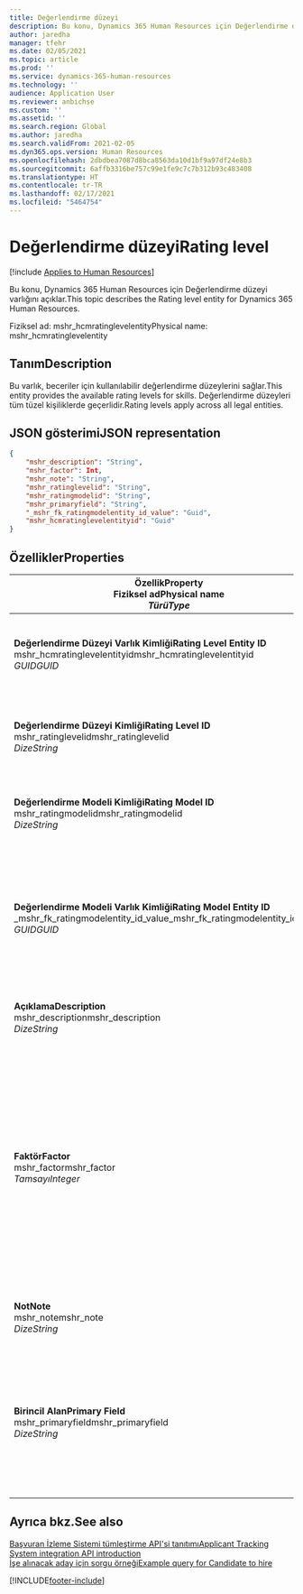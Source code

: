```yaml
---
title: Değerlendirme düzeyi
description: Bu konu, Dynamics 365 Human Resources için Değerlendirme düzeyi varlığını açıklar.
author: jaredha
manager: tfehr
ms.date: 02/05/2021
ms.topic: article
ms.prod: ''
ms.service: dynamics-365-human-resources
ms.technology: ''
audience: Application User
ms.reviewer: anbichse
ms.custom: ''
ms.assetid: ''
ms.search.region: Global
ms.author: jaredha
ms.search.validFrom: 2021-02-05
ms.dyn365.ops.version: Human Resources
ms.openlocfilehash: 2dbdbea7087d8bca8563da10d1bf9a97df24e8b3
ms.sourcegitcommit: 6affb3316be757c99e1fe9c7c7b312b93c483408
ms.translationtype: HT
ms.contentlocale: tr-TR
ms.lasthandoff: 02/17/2021
ms.locfileid: "5464754"
---
```

# <a name="rating-level"></a><span data-ttu-id="837b8-103">Değerlendirme düzeyi</span><span class="sxs-lookup"><span data-stu-id="837b8-103">Rating level</span></span>

[!include [Applies to Human Resources](../includes/applies-to-hr.md)]

<span data-ttu-id="837b8-104">Bu konu, Dynamics 365 Human Resources için Değerlendirme düzeyi varlığını açıklar.</span><span class="sxs-lookup"><span data-stu-id="837b8-104">This topic describes the Rating level entity for Dynamics 365 Human Resources.</span></span>

<span data-ttu-id="837b8-105">Fiziksel ad: mshr_hcmratinglevelentity</span><span class="sxs-lookup"><span data-stu-id="837b8-105">Physical name: mshr_hcmratinglevelentity</span></span>

## <a name="description"></a><span data-ttu-id="837b8-106">Tanım</span><span class="sxs-lookup"><span data-stu-id="837b8-106">Description</span></span>

<span data-ttu-id="837b8-107">Bu varlık, beceriler için kullanılabilir değerlendirme düzeylerini sağlar.</span><span class="sxs-lookup"><span data-stu-id="837b8-107">This entity provides the available rating levels for skills.</span></span> <span data-ttu-id="837b8-108">Değerlendirme düzeyleri tüm tüzel kişiliklerde geçerlidir.</span><span class="sxs-lookup"><span data-stu-id="837b8-108">Rating levels apply across all legal entities.</span></span>

## <a name="json-representation"></a><span data-ttu-id="837b8-109">JSON gösterimi</span><span class="sxs-lookup"><span data-stu-id="837b8-109">JSON representation</span></span>

```json
{
    "mshr_description": "String",
    "mshr_factor": Int,
    "mshr_note": "String",
    "mshr_ratinglevelid": "String",
    "mshr_ratingmodelid": "String",
    "mshr_primaryfield": "String",
    "_mshr_fk_ratingmodelentity_id_value": "Guid",
    "mshr_hcmratinglevelentityid": "Guid"
}
```

## <a name="properties"></a><span data-ttu-id="837b8-110">Özellikler</span><span class="sxs-lookup"><span data-stu-id="837b8-110">Properties</span></span>

| <span data-ttu-id="837b8-111">Özellik</span><span class="sxs-lookup"><span data-stu-id="837b8-111">Property</span></span><br><span data-ttu-id="837b8-112">**Fiziksel ad**</span><span class="sxs-lookup"><span data-stu-id="837b8-112">**Physical name**</span></span><br><span data-ttu-id="837b8-113">**_Türü_**</span><span class="sxs-lookup"><span data-stu-id="837b8-113">**_Type_**</span></span> | <span data-ttu-id="837b8-114">Kullan</span><span class="sxs-lookup"><span data-stu-id="837b8-114">Use</span></span> | <span data-ttu-id="837b8-115">Tanım</span><span class="sxs-lookup"><span data-stu-id="837b8-115">Description</span></span> |
| --- | --- | --- |
| <span data-ttu-id="837b8-116">**Değerlendirme Düzeyi Varlık Kimliği**</span><span class="sxs-lookup"><span data-stu-id="837b8-116">**Rating Level Entity ID**</span></span><br><span data-ttu-id="837b8-117">mshr_hcmratinglevelentityid</span><span class="sxs-lookup"><span data-stu-id="837b8-117">mshr_hcmratinglevelentityid</span></span><br><span data-ttu-id="837b8-118">*GUID*</span><span class="sxs-lookup"><span data-stu-id="837b8-118">*GUID*</span></span> | <span data-ttu-id="837b8-119">Salt okunur</span><span class="sxs-lookup"><span data-stu-id="837b8-119">Read-only</span></span><br><span data-ttu-id="837b8-120">Gerekli</span><span class="sxs-lookup"><span data-stu-id="837b8-120">Required</span></span><br><span data-ttu-id="837b8-121">Sistem tarafından oluşturulan</span><span class="sxs-lookup"><span data-stu-id="837b8-121">System-generated</span></span> | <span data-ttu-id="837b8-122">Düzey için sistem tarafından oluşturulan benzersiz tanımlayıcı.</span><span class="sxs-lookup"><span data-stu-id="837b8-122">The system-generated unique identifier for the level.</span></span> |
| <span data-ttu-id="837b8-123">**Değerlendirme Düzeyi Kimliği**</span><span class="sxs-lookup"><span data-stu-id="837b8-123">**Rating Level ID**</span></span><br><span data-ttu-id="837b8-124">mshr_ratinglevelid</span><span class="sxs-lookup"><span data-stu-id="837b8-124">mshr_ratinglevelid</span></span><br><span data-ttu-id="837b8-125">*Dize*</span><span class="sxs-lookup"><span data-stu-id="837b8-125">*String*</span></span> | <span data-ttu-id="837b8-126">Okuma/yazma</span><span class="sxs-lookup"><span data-stu-id="837b8-126">Read/write</span></span><br><span data-ttu-id="837b8-127">Gerekli</span><span class="sxs-lookup"><span data-stu-id="837b8-127">Required</span></span> | <span data-ttu-id="837b8-128">Düzey için kullanıcı tarafından okunabilir benzersiz tanımlayıcı.</span><span class="sxs-lookup"><span data-stu-id="837b8-128">User-readable unique identifier for the level.</span></span> |
| <span data-ttu-id="837b8-129">**Değerlendirme Modeli Kimliği**</span><span class="sxs-lookup"><span data-stu-id="837b8-129">**Rating Model ID**</span></span><br><span data-ttu-id="837b8-130">mshr_ratingmodelid</span><span class="sxs-lookup"><span data-stu-id="837b8-130">mshr_ratingmodelid</span></span><br><span data-ttu-id="837b8-131">*Dize*</span><span class="sxs-lookup"><span data-stu-id="837b8-131">*String*</span></span> | <span data-ttu-id="837b8-132">Okuma/yazma</span><span class="sxs-lookup"><span data-stu-id="837b8-132">Read/write</span></span><br><span data-ttu-id="837b8-133">Gerekli</span><span class="sxs-lookup"><span data-stu-id="837b8-133">Required</span></span> | <span data-ttu-id="837b8-134">Değerlendirme düzeyinin ait olduğu değerlendirme modeli.</span><span class="sxs-lookup"><span data-stu-id="837b8-134">The rating model to which the rating level belongs.</span></span> |
| <span data-ttu-id="837b8-135">**Değerlendirme Modeli Varlık Kimliği**</span><span class="sxs-lookup"><span data-stu-id="837b8-135">**Rating Model Entity ID**</span></span><br><span data-ttu-id="837b8-136">_mshr_fk_ratingmodelentity_id_value</span><span class="sxs-lookup"><span data-stu-id="837b8-136">_mshr_fk_ratingmodelentity_id_value</span></span><br><span data-ttu-id="837b8-137">*GUID*</span><span class="sxs-lookup"><span data-stu-id="837b8-137">*GUID*</span></span> | <span data-ttu-id="837b8-138">Salt okunur</span><span class="sxs-lookup"><span data-stu-id="837b8-138">Read-only</span></span><br><span data-ttu-id="837b8-139">Gerekli</span><span class="sxs-lookup"><span data-stu-id="837b8-139">Required</span></span><br><span data-ttu-id="837b8-140">Yabancı anahtar: mshr_hcmratingmodelentity içindeki mshr_hcmratingmodelentityid</span><span class="sxs-lookup"><span data-stu-id="837b8-140">Foreign key: mshr_hcmratingmodelentityid of mshr_hcmratingmodelentity</span></span> | <span data-ttu-id="837b8-141">Değerlendirme düzeyinin ait olduğu değerlendirme modeli için sistem tarafından oluşturulan tanımlayıcı.</span><span class="sxs-lookup"><span data-stu-id="837b8-141">The system-generated identifier for the rating model to which the rating level belongs.</span></span> |
| <span data-ttu-id="837b8-142">**Açıklama**</span><span class="sxs-lookup"><span data-stu-id="837b8-142">**Description**</span></span><br><span data-ttu-id="837b8-143">mshr_description</span><span class="sxs-lookup"><span data-stu-id="837b8-143">mshr_description</span></span><br><span data-ttu-id="837b8-144">*Dize*</span><span class="sxs-lookup"><span data-stu-id="837b8-144">*String*</span></span> | <span data-ttu-id="837b8-145">Okuma/yazma</span><span class="sxs-lookup"><span data-stu-id="837b8-145">Read/write</span></span><br><span data-ttu-id="837b8-146">Gerekli</span><span class="sxs-lookup"><span data-stu-id="837b8-146">Required</span></span> | <span data-ttu-id="837b8-147">Değerlendirme düzeyinin açıklaması.</span><span class="sxs-lookup"><span data-stu-id="837b8-147">The description of the rating level.</span></span> |
| <span data-ttu-id="837b8-148">**Faktör**</span><span class="sxs-lookup"><span data-stu-id="837b8-148">**Factor**</span></span><br><span data-ttu-id="837b8-149">mshr_factor</span><span class="sxs-lookup"><span data-stu-id="837b8-149">mshr_factor</span></span><br><span data-ttu-id="837b8-150">*Tamsayı*</span><span class="sxs-lookup"><span data-stu-id="837b8-150">*Integer*</span></span> | <span data-ttu-id="837b8-151">Okuma/yazma</span><span class="sxs-lookup"><span data-stu-id="837b8-151">Read/write</span></span><br><span data-ttu-id="837b8-152">Gerekli</span><span class="sxs-lookup"><span data-stu-id="837b8-152">Required</span></span> | <span data-ttu-id="837b8-153">Derecelendirme düzeyi için faktör.</span><span class="sxs-lookup"><span data-stu-id="837b8-153">The factor for the rating level.</span></span> <span data-ttu-id="837b8-154">Öğeleri farklı sayıda değerlendirme düzeylerinde karşılaştırdığınızda, puanlar normalleştirmek için faktör kullanılır.</span><span class="sxs-lookup"><span data-stu-id="837b8-154">When you compare items with a different number of rating levels, the factor is used to normalize the scores.</span></span> <span data-ttu-id="837b8-155">Değer 0 ile 9 arasında bir tamsayı olmalıdır.</span><span class="sxs-lookup"><span data-stu-id="837b8-155">The value must be an integer between 0 and 9.</span></span> |
| <span data-ttu-id="837b8-156">**Not**</span><span class="sxs-lookup"><span data-stu-id="837b8-156">**Note**</span></span><br><span data-ttu-id="837b8-157">mshr_note</span><span class="sxs-lookup"><span data-stu-id="837b8-157">mshr_note</span></span><br><span data-ttu-id="837b8-158">*Dize*</span><span class="sxs-lookup"><span data-stu-id="837b8-158">*String*</span></span> | <span data-ttu-id="837b8-159">Okuma/yazma</span><span class="sxs-lookup"><span data-stu-id="837b8-159">Read/write</span></span><br><span data-ttu-id="837b8-160">İsteğe bağlı</span><span class="sxs-lookup"><span data-stu-id="837b8-160">Optional</span></span> | <span data-ttu-id="837b8-161">Değerlendirme düzeyiyle ilişkili notlar.</span><span class="sxs-lookup"><span data-stu-id="837b8-161">Any notes associated with the rating level.</span></span> |
| <span data-ttu-id="837b8-162">**Birincil Alan**</span><span class="sxs-lookup"><span data-stu-id="837b8-162">**Primary Field**</span></span><br><span data-ttu-id="837b8-163">mshr_primaryfield</span><span class="sxs-lookup"><span data-stu-id="837b8-163">mshr_primaryfield</span></span><br><span data-ttu-id="837b8-164">*Dize*</span><span class="sxs-lookup"><span data-stu-id="837b8-164">*String*</span></span> | <span data-ttu-id="837b8-165">Salt okunur</span><span class="sxs-lookup"><span data-stu-id="837b8-165">Read-only</span></span><br><span data-ttu-id="837b8-166">Gerekli</span><span class="sxs-lookup"><span data-stu-id="837b8-166">Required</span></span> | <span data-ttu-id="837b8-167">Varlık kaydının tanımlayıcısı olarak kullanılacak alan.</span><span class="sxs-lookup"><span data-stu-id="837b8-167">Field to be used as an identifier of the entity record.</span></span> <span data-ttu-id="837b8-168">Değerlendirme düzeyi kimliği ve değerlendirme modeli kimliği birleşimi.</span><span class="sxs-lookup"><span data-stu-id="837b8-168">Combination of rating level ID and rating model ID.</span></span> |

## <a name="see-also"></a><span data-ttu-id="837b8-169">Ayrıca bkz.</span><span class="sxs-lookup"><span data-stu-id="837b8-169">See also</span></span>

[<span data-ttu-id="837b8-170">Başvuran İzleme Sistemi tümleştirme API'si tanıtımı</span><span class="sxs-lookup"><span data-stu-id="837b8-170">Applicant Tracking System integration API introduction</span></span>](hr-admin-integration-ats-api-introduction.md)<br>
[<span data-ttu-id="837b8-171">İşe alınacak aday için sorgu örneği</span><span class="sxs-lookup"><span data-stu-id="837b8-171">Example query for Candidate to hire</span></span>](hr-admin-integration-ats-api-candidate-to-hire-example-query.md)



[!INCLUDE[footer-include](../includes/footer-banner.md)]